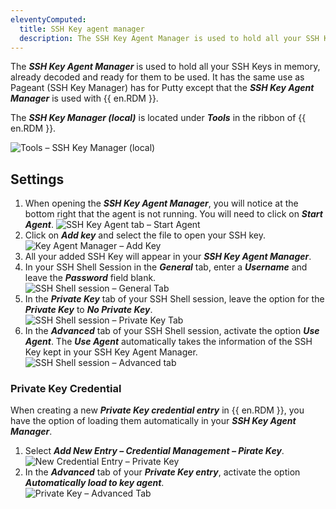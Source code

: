 ```yaml
---
eleventyComputed:
  title: SSH Key agent manager
  description: The SSH Key Agent Manager is used to hold all your SSH Keys in memory, already decoded and ready for them to be used. 
---
```

The ***SSH Key Agent Manager*** is used to hold all your SSH Keys in memory, already decoded and ready for them to be used. It has the same use as Pageant (SSH Key Manager) has for Putty except that the ***SSH Key Agent Manager*** is used with {{ en.RDM }}. 

The ***SSH Key Manager (local)*** is located under ***Tools*** in the ribbon of {{ en.RDM }}.

![Tools – SSH Key Manager (local)](https://cdnweb.devolutions.net/docs/en/rdm/windows/RDMWin6244.png)

## Settings 

1. When opening the ***SSH Key Agent Manager***, you will notice at the bottom right that the agent is not running. You will need to click on ***Start Agent***. 
![SSH Key Agent tab – Start Agent](https://cdnweb.devolutions.net/docs/en/rdm/windows/RDMWin6246.png) 
1. Click on ***Add key*** and select the file to open your SSH key.  
![Key Agent Manager – Add Key](https://cdnweb.devolutions.net/docs/en/rdm/windows/RDMWin6247.png) 
1. All your added SSH Key will appear in your ***SSH Key Agent Manager***. 
1. In your SSH Shell Session in the ***General*** tab, enter a ***Username*** and leave the ***Password*** field blank.  
![SSH Shell session – General Tab](https://cdnweb.devolutions.net/docs/en/rdm/windows/RDMWin6249.png) 
1. In the ***Private Key*** tab of your SSH Shell session, leave the option for the ***Private Key*** to ***No Private Key***.  
![SSH Shell session – Private Key Tab](https://cdnweb.devolutions.net/docs/en/rdm/windows/RDMWin6250.png)  
1. In the ***Advanced*** tab of your SSH Shell session, activate the option ***Use Agent***. The ***Use Agent*** automatically takes the information of the SSH Key kept in your SSH Key Agent Manager.  
![SSH Shell session – Advanced tab](https://cdnweb.devolutions.net/docs/en/rdm/windows/RDMWin6251.png) 

### Private Key Credential 

When creating a new ***Private Key credential entry*** in {{ en.RDM }}, you have the option of loading them automatically in your ***SSH Key Agent Manager***.  

1. Select ***Add New Entry – Credential Management – Pirate Key***.   
![New Credential Entry – Private Key](https://cdnweb.devolutions.net/docs/en/rdm/windows/RDMWin6252.png) 
1. In the ***Advanced*** tab of your ***Private Key entry***, activate the option ***Automatically load to key agent***.  
![Private Key – Advanced Tab](https://cdnweb.devolutions.net/docs/en/rdm/windows/RDMWin6253.png) 

